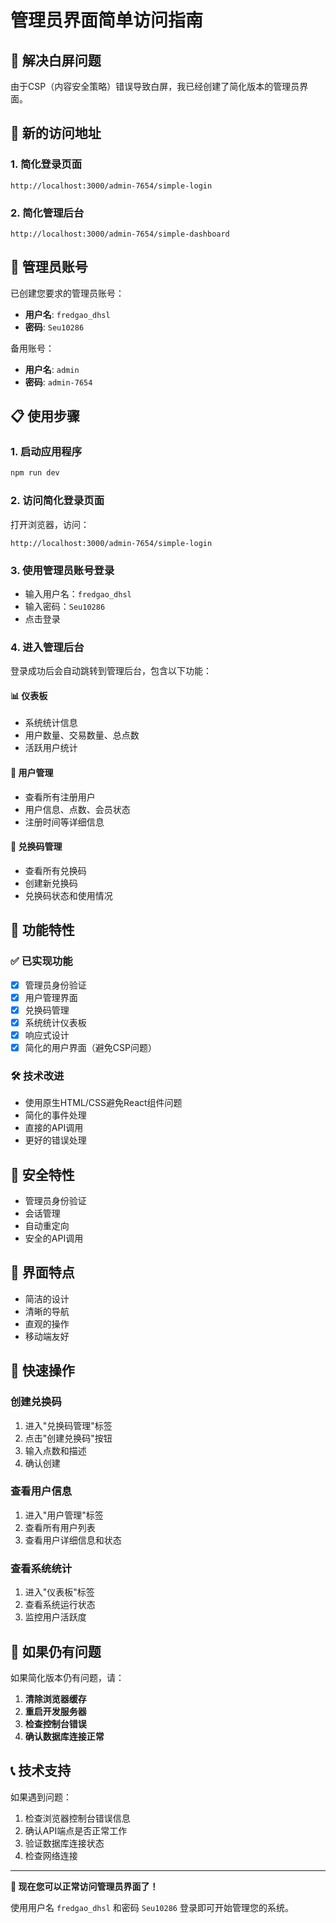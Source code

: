 # 管理员界面简单访问指南

## 🚨 解决白屏问题

由于CSP（内容安全策略）错误导致白屏，我已经创建了简化版本的管理员界面。

## 🎯 新的访问地址

### 1. 简化登录页面
```
http://localhost:3000/admin-7654/simple-login
```

### 2. 简化管理后台
```
http://localhost:3000/admin-7654/simple-dashboard
```

## 👤 管理员账号

已创建您要求的管理员账号：

- **用户名**: `fredgao_dhsl`
- **密码**: `Seu10286`

备用账号：
- **用户名**: `admin`
- **密码**: `admin-7654`

## 📋 使用步骤

### 1. 启动应用程序
```bash
npm run dev
```

### 2. 访问简化登录页面
打开浏览器，访问：
```
http://localhost:3000/admin-7654/simple-login
```

### 3. 使用管理员账号登录
- 输入用户名：`fredgao_dhsl`
- 输入密码：`Seu10286`
- 点击登录

### 4. 进入管理后台
登录成功后会自动跳转到管理后台，包含以下功能：

#### 📊 仪表板
- 系统统计信息
- 用户数量、交易数量、总点数
- 活跃用户统计

#### 👥 用户管理
- 查看所有注册用户
- 用户信息、点数、会员状态
- 注册时间等详细信息

#### 🎫 兑换码管理
- 查看所有兑换码
- 创建新兑换码
- 兑换码状态和使用情况

## 🔧 功能特性

### ✅ 已实现功能
- [x] 管理员身份验证
- [x] 用户管理界面
- [x] 兑换码管理
- [x] 系统统计仪表板
- [x] 响应式设计
- [x] 简化的用户界面（避免CSP问题）

### 🛠️ 技术改进
- 使用原生HTML/CSS避免React组件问题
- 简化的事件处理
- 直接的API调用
- 更好的错误处理

## 🔐 安全特性

- 管理员身份验证
- 会话管理
- 自动重定向
- 安全的API调用

## 📱 界面特点

- 简洁的设计
- 清晰的导航
- 直观的操作
- 移动端友好

## 🚀 快速操作

### 创建兑换码
1. 进入"兑换码管理"标签
2. 点击"创建兑换码"按钮
3. 输入点数和描述
4. 确认创建

### 查看用户信息
1. 进入"用户管理"标签
2. 查看所有用户列表
3. 查看用户详细信息和状态

### 查看系统统计
1. 进入"仪表板"标签
2. 查看系统运行状态
3. 监控用户活跃度

## 🔄 如果仍有问题

如果简化版本仍有问题，请：

1. **清除浏览器缓存**
2. **重启开发服务器**
3. **检查控制台错误**
4. **确认数据库连接正常**

## 📞 技术支持

如果遇到问题：
1. 检查浏览器控制台错误信息
2. 确认API端点是否正常工作
3. 验证数据库连接状态
4. 检查网络连接

---

**🎉 现在您可以正常访问管理员界面了！**

使用用户名 `fredgao_dhsl` 和密码 `Seu10286` 登录即可开始管理您的系统。
